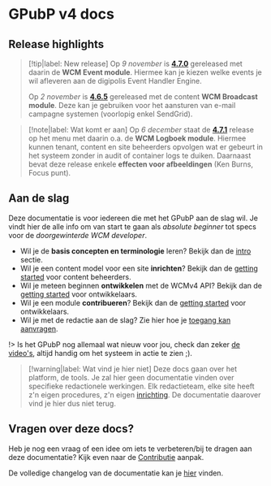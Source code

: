 # GPubP v4 docs

## Release highlights

> [!tip|label: New release]
> Op *9 november* is **[4.7.0](/RELEASE?id=_470-2022-11-09)** gereleased met daarin de **WCM Event module**. Hiermee kan je kiezen welke events je wil afleveren aan de digipolis Event Handler Engine. 
> 
> Op *2 november* is **[4.6.5](/RELEASE?id=_465-2022-11-02)** gereleased met de content **WCM Broadcast module**. Deze kan je gebruiken voor het aansturen van e-mail campagne systemen (voorlopig enkel SendGrid). 

> [!note|label: Wat komt er aan]
> Op *6 december* staat de **[4.7.1](/RELEASE?id=_471-2022-12-06)** release op het menu met daarin o.a. de **WCM Logboek module**. Hiermee kunnen tenant, content en site beheerders opvolgen wat er gebeurt in het systeem zonder in audit of container logs te duiken. Daarnaast bevat deze release enkele **effecten voor afbeeldingen** (Ken Burns, Focus punt).


## Aan de slag
Deze documentatie is voor iedereen die met het GPubP aan de slag wil. Je vindt hier de alle info om van start te gaan als *absolute beginner* tot specs voor de *doorgewinterde WCM developer*.  

* Wil je de **basis concepten en terminologie** leren? Bekijk dan de [intro](common/content/intro) sectie.
* Wil je een content model voor een site **inrichten**? Bekijk dan de [getting started](/redactie/content/inrichten) voor content beheerders.
* Wil je meteen beginnen **ontwikkelen** met de WCMv4 API? Bekijk dan de [getting started](/wcmv4/content/getting-started) voor ontwikkelaars.
* Wil je een module **contribueren**? Bekijk dan de [getting started](/modules/content/getting-started) voor ontwikkelaars.
* Wil je met de redactie aan de slag? Zie hier hoe je [toegang kan aanvragen](/redactie/content/toegang-aanvragen).

!> Is het GPubP nog allemaal wat nieuw voor jou, check dan zeker [de video's](/common/content/videos), altijd handig om het systeem in actie te zien ;).

> [!warning|label: Wat vind je hier niet]
> Deze docs gaan over het platform, de tools. Je zal hier geen documentatie vinden over specifieke redactionele werkingen. Elk redactieteam, elke site heeft z'n eigen procedures, z'n eigen [inrichting](/redactie/content/inrichten). De documentatie daarover vind je hier dus niet terug.

## Vragen over deze docs?
Heb je nog een vraag of een idee om iets te verbeteren/bij te dragen aan deze documentatie? Kijk even naar de [Contributie](/CONTRIBUTING.md) aanpak.

De volledige changelog van de documentatie kan je [hier](/CHANGELOG.md) vinden.